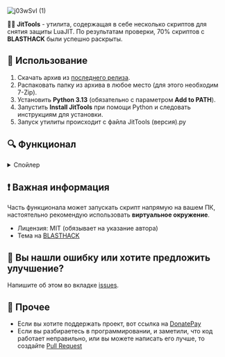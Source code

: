 ![j03wSvI (1)](https://github.com/user-attachments/assets/db84409e-109a-497f-b5ac-b3ad78f456f2)

👩‍💻 **JitTools** - утилита, содержащая в себе несколько скриптов для снятия защиты LuaJIT. 
По результатам проверки, 70% скриптов с **BLASTHACK** были успешно раскрыты.

## 🚀 Использование

1. Скачать архив из [последнего релиза](https://github.com/untitled-1111/JitTools/releases/latest).
2. Распаковать папку из архива в любое место (для этого необходим 7-Zip).
3. Установить **Python 3.13** (обязательно с параметром **Add to PATH**).
4. Запустить **Install JitTools** при помощи Python и следовать инструкциям для установки.
5. Запуск утилиты происходит с файла JitTools (версия).py

## 🔍 Функционал

<details>
  <summary>Спойлер</summary>

- Декомпиляция
    - [x] [LuaJIT Fork](https://www.blast.hk/threads/221567)
    - [x] Python Fork

- Анпротектор
    - [x] [Unprot v2.1](https://www.blast.hk/threads/221567/post-1559984)

- Запуск кода
  - [x] [Moonsec Dumper](https://t.me/quesada_main)
  - [x] [Hook Obfuscation](https://www.blast.hk/threads/127048)
  - [x] [Lua Debugger](https://www.blast.hk/threads/46138)
  - [x] [XOR Unpacker](https://github.com/Gork3m/filesecuring-xor-unpacker)

- Деобфускаторы
  - [x] [Base64 Deobfuscator](http://lua-users.org/wiki/BaseSixtyFour)
  - [x] [Shit Deobfuscator](https://www.blast.hk/threads/173002/#post-1285137)

- Компиляция
  - [x] [LuaJIT Compiler](https://github.com/LuaJIT/LuaJIT)
  - [x] [Joiner](https://www.blast.hk/threads/38714/post-376714)

- Просмотр инструкций
  - [x] [BCViewer](https://t.me/AkuJla)
  - [x] [Luad](https://github.com/imring/Luad)
  - [x] ASM

</details>

## ❗ Важная информация

Часть функционала может запускать скрипт напрямую на вашем ПК, настоятельно рекомендую использовать **виртуальное окружение**.
- Лицензия: MIT (обязывает на указание автора)
- Тема на [BLASTHACK](https://www.blast.hk/threads/223498/)

## 🐞 Вы нашли ошибку или хотите предложить улучшение?

Напишите об этом во вкладке [issues](https://github.com/untitled-1111/JitTools/issues).

## 📂 Прочее
- Если вы хотите поддержать проект, вот ссылка на [DonatePay](https://new.donatepay.ru/@1306276)
- Если вы разбираетесь в программировании, и заметили, что код работает неправильно, или вы можете написать его лучше, то создайте [Pull Request](https://github.com/untitled-1111/JitTools/pulls)
